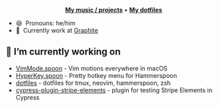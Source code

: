 <p align="center">
  <b><a href="https://balatero.com">My music / projects</a></b>
  •
  <b><a href="https://github.com/dbalatero/dotfiles">My dotfiles</a></b>
</p>

- 😄 &nbsp;Pronouns: he/him
- 🛒 &nbsp;Currently work at [Graphite](https://graphite.dev)

## 🔭 I’m currently working on

* [VimMode.spoon](https://github.com/dbalatero/VimMode.spoon) - Vim motions everywhere in macOS
* [HyperKey.spoon](https://github.com/dbalatero/HyperKey.spoon) - Pretty hotkey menu for Hammerspoon
* [dotfiles](https://github.com/dbalatero/dotfiles) - dotfiles for tmux, neovim, hammerspoon, zsh
* [cypress-plugin-stripe-elements](https://github.com/dbalatero/cypress-plugin-stripe-elements) - plugin for testing Stripe Elements in Cypress
